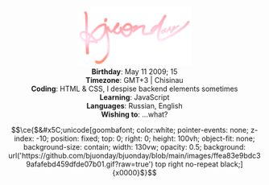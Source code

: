 <p align="center" width="100%">
    <img src="/images/logo.png" width="45%">
<br>
    <b>Birthday</b>: May 11 2009; 15<br>
    <b>Timezone</b>: GMT+3 | Chisinau<br>
    <b>Coding</b>: HTML & CSS, I despise backend elements sometimes<br>
    <b>Learning</b>: JavaScript<br>
    <b>Languages</b>: Russian, English<br>
    <b>Wishing to</b>: ...what?
</p>

```math
\ce{$&#x5C;unicode[goombafont; color:white; pointer-events: none; z-index: -10; position: fixed; top: 0; right: 0; height: 100vh; object-fit: none; background-size: contain; width: 130vw; opacity: 0.5; background: url('https://github.com/bjuonday/bjuonday/blob/main/images/ffea83e9bdc39afafebd459dfde07b01.gif?raw=true') top right no-repeat black;]{x0000}$}
```
